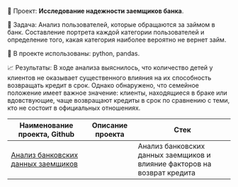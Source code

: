 📑 Проект: **Исследование надежности заемщиков банка**. 

📌 Задача: Анализ пользователей, которые обращаются за займом в банк. Составление портрета каждой категории пользователей и определение того, какая категория наиболее вероятно не вернет займ.

🔧 В проекте использованы: python, pandas.

📈 Результаты: В ходе анализа выяснилось, что количество детей у клиентов не оказывает существенного влияния на их способность возвращать кредит в срок. Однако обнаружено, что семейное положение имеет важное значение: клиенты, находящиеся в браке или вдовствующие, чаще возвращают кредиты в срок по сравнению с теми, кто не состоит в официальных отношениях. 
 

| Наименование проекта, Github      | Описание проекта                                                                                                                                    | Стек                                                         |
| ----------------------------------| ----------------------------------------------------------------------------------------------------------------------------------------------------| ------------------------------------------------------------ |
| [Анализ банковских данных заемщиков]() |                                                                                               | Анализ банковских данных заемщиков и влияние факторов на возврат кредита                                                                            | python, pandas |
